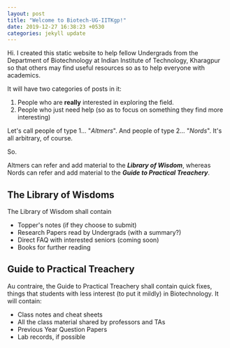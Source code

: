 ```yaml
---
layout: post
title: "Welcome to Biotech-UG-IITKgp!"
date: 2019-12-27 16:38:23 +0530
categories: jekyll update
---
```


<!-- It has been my dream since first year to make such a resource. FINALLY!!! -->

Hi. I created this static website to help fellow Undergrads from the Department of Biotechnology at Indian Institute of Technology, Kharagpur so that others may find useful resources so as to help everyone with academics.

It will have two categories of posts in it:

1. People who are **really** interested in exploring the field.
2. People who just need help (so as to focus on something they find more interesting)

Let's call people of type 1... "_Altmers_". And people of type 2... "_Nords_". It's all arbitrary, of course.

So.

Altmers can refer and add material to the **_Library of Wisdom_**, whereas Nords can refer and add material to the **_Guide to Practical Treachery_**.

<!-- I will try to get maximum number of toppers to sign up for this. Let's see what happens. -->

## The Library of Wisdoms

The Library of Wisdom shall contain

- Topper's notes (if they choose to submit)
- Research Papers read by Undergrads (with a summary?)
- Direct FAQ with interested seniors (coming soon)
- Books for further reading

## Guide to Practical Treachery

Au contraire, the Guide to Practical Treachery shall contain quick fixes, things that students with less interest (to put it mildly) in Biotechnology. It will contain:

- Class notes and cheat sheets
- All the class material shared by professors and TAs
- Previous Year Question Papers
- Lab records, if possible

<!--To add new posts, simply add a file in the `_posts` directory that follows the convention `YYYY-MM-DD-name-of-post.ext` and includes the necessary front matter. Take a look at the source for this post to get an idea about how it works.-->

<!--
Jekyll also offers powerful support for code snippets:

{% highlight ruby %}
def print_hi(name)
puts "Hi, #{name}"
end
print_hi('Tom')
#=> prints 'Hi, Tom' to STDOUT.
{% endhighlight %}
-->
